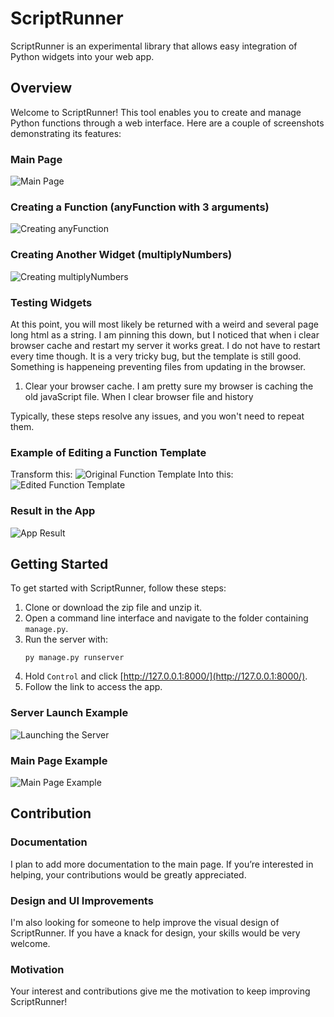 # ScriptRunner

ScriptRunner is an experimental library that allows easy integration of Python widgets into your web app.

## Overview

Welcome to ScriptRunner! This tool enables you to create and manage Python functions through a web interface. Here are a couple of screenshots demonstrating its features:

### Main Page
![Main Page](https://github.com/user-attachments/assets/92aa6c75-0f54-41a3-954a-23823eb5bb16)

### Creating a Function (anyFunction with 3 arguments)
![Creating anyFunction](https://github.com/user-attachments/assets/05152d89-cbad-4e19-b343-1b702a83afbf)

### Creating Another Widget (multiplyNumbers)
![Creating multiplyNumbers](https://github.com/user-attachments/assets/6264867c-51af-4df5-b9df-783dcb122a5d)

### Testing Widgets
At this point, you will most likely be returned with a weird and several page long html as a string. I am pinning this down, but I noticed that when i clear browser cache and restart my server it works great. I do not have to restart every time though. It is a very tricky bug, but the template is still good. Something is happeneing preventing files from updating in the browser.

1. Clear your browser cache. I am pretty sure my browser is caching the old javaScript file. When I clear browser file and history

Typically, these steps resolve any issues, and you won't need to repeat them.

### Example of Editing a Function Template
Transform this:
![Original Function Template](https://github.com/user-attachments/assets/1c669971-9a94-4ad4-9f4c-3a08fb53db58)
Into this:
![Edited Function Template](https://github.com/user-attachments/assets/718a00d7-daa5-42f5-bb0e-428e8fef3089)

### Result in the App
![App Result](https://github.com/user-attachments/assets/fc9ada9e-de3e-466a-bf0e-c35701550608)

## Getting Started

To get started with ScriptRunner, follow these steps:
1. Clone or download the zip file and unzip it.
2. Open a command line interface and navigate to the folder containing `manage.py`.
3. Run the server with:
    ```
    py manage.py runserver
    ```
4. Hold `Control` and click [http://127.0.0.1:8000/](http://127.0.0.1:8000/).
5. Follow the link to access the app.

### Server Launch Example
![Launching the Server](https://github.com/user-attachments/assets/7169d0a3-0b4d-4215-888c-b5007852819b)

### Main Page Example
![Main Page Example](https://github.com/user-attachments/assets/2b7e8f1d-3cc8-48a6-994a-ad2eeacc82ce)

## Contribution

### Documentation
I plan to add more documentation to the main page. If you’re interested in helping, your contributions would be greatly appreciated.

### Design and UI Improvements
I'm also looking for someone to help improve the visual design of ScriptRunner. If you have a knack for design, your skills would be very welcome.

### Motivation
Your interest and contributions give me the motivation to keep improving ScriptRunner!
